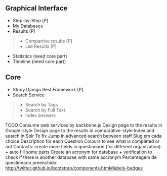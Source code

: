 

Graphical Interface 
-----------------------


* Step-by-Step [P]
* My Databases
* Results [P]
> * Compartive results [P]
> * List Results [P]
* Statistics (need core part)
* Timeline (need core part)


Core
-------------------------

* Study Django Rest Framework [P]
* Search Service 
> * Search by Tags 
> * Search by Full Text
> * Index answers 



TODO
	Consume web services by backbone.js
	Design page to the results in Google-style
	Design page to the results in comparative-style
	Index and search in Solr
To fix
	Jump in advanced search between staff
	Slug em cada choice
	Description for each Question
	Colours to see what is completed or not
	Contacts: create more fields in questionarie (for different organization) + auto fill some parts
	Create an acronym for database + verification to check if there is another database with same accronym
	Percentagem de questionario preenchido: http://twitter.github.io/bootstrap/components.html#labels-badges

